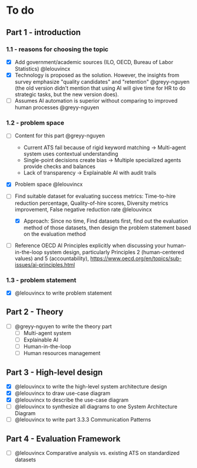 # To do

## Part 1 - introduction

### 1.1 - reasons for choosing the topic

- [x] Add government/academic sources (ILO, OECD, Bureau of Labor Statistics) @lelouvincx
- [x] Technology is proposed as the solution. However, the insights from survey emphasize "quality candidates" and "retention" @greyy-nguyen (the old version didn't mention that using AI will give time for HR to do strategic tasks, but the new version does).
- [ ] Assumes AI automation is superior without comparing to improved human processes @greyy-nguyen

### 1.2 - problem space

- [ ] Content for this part @greyy-nguyen
  - Current ATS fail because of rigid keyword matching → Multi-agent system uses contextual understanding
  - Single-point decisions create bias → Multiple specialized agents provide checks and balances
  - Lack of transparency → Explainable AI with audit trails

- [x] Problem space @lelouvincx

- [ ] Find suitable dataset for evaluating success metrics: Time-to-hire reduction percentage, Quality-of-hire scores, Diversity metrics improvement, False negative reduction rate @lelouvincx
    - [x] Approach: Since no time, Find datasets first, find out the evaluation method of those datasets, then design the problem statement based on the evaluation method

- [ ] Reference OECD AI Principles explicitly when discussing your human-in-the-loop system design, particularly Principles 2 (human-centered values) and 5 (accountability), https://www.oecd.org/en/topics/sub-issues/ai-principles.html

### 1.3 - problem statement

- [x] @lelouvincx to write problem statement

## Part 2 - Theory

- [ ] @greyy-nguyen to write the theory part
  - [ ] Multi-agent system
  - [ ] Explainable AI
  - [ ] Human-in-the-loop
  - [ ] Human resources management

## Part 3 - High-level design

- [x] @lelouvincx to write the high-level system architecture design
- [x] @lelouvincx to draw use-case diagram
- [x] @lelouvincx to describe the use-case diagram
- [ ] @lelouvincx to synthesize all diagrams to one System Architecture Diagram
- [ ] @lelouvincx to write part 3.3.3 Communication Patterns

## Part 4 - Evaluation Framework

- [ ] @lelouvincx Comparative analysis vs. existing ATS on standardized datasets